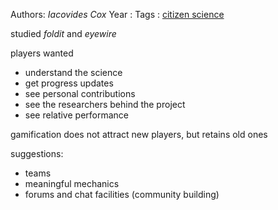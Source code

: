 Authors: *Iacovides* *Cox*
Year   :
Tags   : [citizen science](citizen%20science.md)

studied *foldit* and *eyewire*

players wanted

* understand the science
* get progress updates
* see personal contributions
* see the researchers behind the project
* see relative performance

gamification does not attract new players, but retains old ones

suggestions: 

* teams
* meaningful mechanics
* forums and chat facilities (community building)
